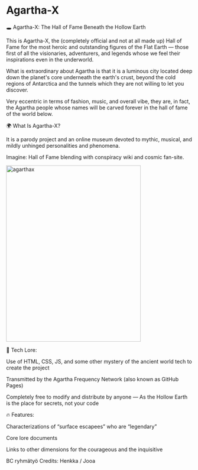 # Agartha-X

🕳️ Agartha-X: The Hall of Fame Beneath the Hollow Earth 

This is Agartha-X, the (completely official and not at all made up) Hall of Fame for the most heroic and outstanding figures of the Flat Earth — those first of all the visionaries, adventurers, and legends whose we feel their inspirations even in the underworld. 

What is extraordinary about Agartha is that it is a luminous city located deep down the planet's core underneath the earth's crust, beyond the cold regions of Antarctica and the tunnels which they are not willing to let you discover. 

Very eccentric in terms of fashion, music, and overall vibe, they are, in fact, the Agartha people whose names will be carved forever in the hall of fame of the world below. 

🌍 What Is Agartha-X? 

It is a parody project and an online museum devoted to mythic, musical, and mildly unhinged personalities and phenomena. 

Imagine: Hall of Fame blending with conspiracy wiki and cosmic fan-site. 

<img width="364" height="477" alt="agarthax" src="https://github.com/user-attachments/assets/f82e6c1d-4863-4137-bdc1-613e29c6c472" />

💫 Tech Lore: 

Use of HTML, CSS, JS, and some other mystery of the ancient world tech to create the project 

Transmitted by the Agartha Frequency Network (also known as GitHub Pages) 

Completely free to modify and distribute by anyone — As the Hollow Earth is the place for secrets, not your code 

🔥 Features: 

Characterizations of “surface escapees” who are “legendary” 

Core lore documents 

Links to other dimensions for the courageous and the inquisitive 




BC ryhmätyö
Credits: Henkka / Jooa
